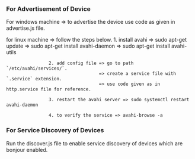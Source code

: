 ### For Advertisement of Device ###

For windows machine => to advertise the device use code as given in advertise.js file.

for linux machine => follow the steps below.
                    1. install avahi => sudo apt-get update
                                     => sudo apt-get install avahi-daemon
                                     => sudo apt-get install avahi-utils
                    
                    2. add config file => go to path `/etc/avahi/services/`.
                                       => create a service file with `.service` extension.
                                       => use code given as in http.service file for reference.

                    3. restart the avahi server => sudo systemctl restart avahi-daemon
                    
                    4. to verify the service => avahi-browse -a
                    

### For Service Discovery of Devices ###

Run the discover.js file to enable service discovery of devices which are bonjour enabled.